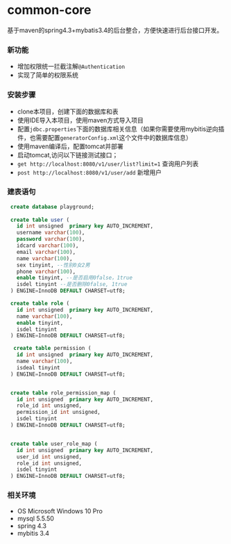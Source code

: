 # common-core
基于maven的spring4.3+mybatis3.4的后台整合，方便快速进行后台接口开发。

### 新功能
- 增加权限统一拦截注解`@Authentication`
- 实现了简单的权限系统

### 安装步骤
- clone本项目，创建下面的数据库和表
- 使用IDE导入本项目，使用maven方式导入项目
- 配置`jdbc.properties`下面的数据库相关信息（如果你需要使用mybitis逆向插件，也需要配置`generatorConfig.xml`这个文件中的数据库信息）
- 使用maven编译后，配置tomcat并部署
- 启动tomcat,访问以下链接测试接口；
- `get http://localhost:8080/v1/user/list?limit=1` 查询用户列表
- `post http://localhost:8080/v1/user/add` 新增用户

### 建表语句
```sql
 create database playground;
 
 create table user (
   id int unsigned  primary key AUTO_INCREMENT,
   username varchar(100),
   password varchar(100),
   idcard varchar(100),
   email varchar(100),
   name varchar(100),
   sex tinyint, --性别0女2男
   phone varchar(100),
   enable tinyint, --是否启用0false，1true
   isdel tinyint --是否删除0false, 1true
 ) ENGINE=InnoDB DEFAULT CHARSET=utf8;

 create table role (
   id int unsigned  primary key AUTO_INCREMENT,
   name varchar(100),
   enable tinyint,
   isdel tinyint
 ) ENGINE=InnoDB DEFAULT CHARSET=utf8;

  create table permission (
   id int unsigned  primary key AUTO_INCREMENT,
   name varchar(100),
   isdeal tinyint
 ) ENGINE=InnoDB DEFAULT CHARSET=utf8;


 create table role_permission_map (
   id int unsigned  primary key AUTO_INCREMENT,
   role_id int unsigned,
   permission_id int unsigned,
   isdel tinyint
 ) ENGINE=InnoDB DEFAULT CHARSET=utf8;


 create table user_role_map (
   id int unsigned  primary key AUTO_INCREMENT,
   user_id int unsigned,
   role_id int unsigned,
   isdel tinyint
 ) ENGINE=InnoDB DEFAULT CHARSET=utf8;
```

### 相关环境
- OS Microsoft Windows 10 Pro
- mysql 5.5.50
- spring 4.3
- mybitis 3.4
